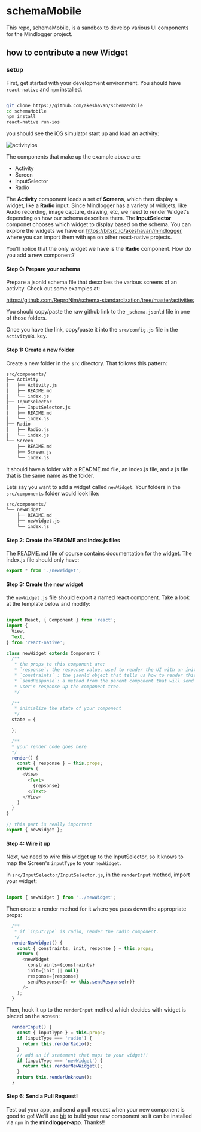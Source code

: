 # schemaMobile

This repo, schemaMobile, is a sandbox to develop various UI components for the Mindlogger project.

## how to contribute a new Widget

### setup

First, get started with your development environment.
You should have `react-native` and `npm` installed.

```bash

git clone https://github.com/akeshavan/schemaMobile
cd schemaMobile
npm install
react-native run-ios
```

you should see the iOS simulator start up and load an activity:

![activityios](./docs/images/activitiesDemi.gif)

The components that make up the example above are:

* Activity
* Screen
* InputSelector
* Radio

The **Activity** component loads a set of **Screens**, which then display a widget, like a **Radio** input.
Since Mindlogger has a variety of widgets, like Audio recording, image capture, drawing, etc, we need to
render Widget's depending on how our schema describes them. The **InputSelector** componet chooses which
widget to display based on the schema. You can explore the widgets we have on https://bitsrc.io/akeshavan/mindlogger,
where you can import them with `npm` on other react-native projects.

You'll notice that the only widget we have is the **Radio** component. How do you add a new component?

#### Step 0: Prepare your schema

Prepare a jsonld schema file that describes the various screens of an activity. Check out some examples at:

https://github.com/ReproNim/schema-standardization/tree/master/activities

You should copy/paste the raw github link to the `_schema.jsonld` file in one of those folders.

Once you have the link, copy/paste it into the `src/config.js` file in the `activityURL` key.

#### Step 1: Create a new folder

Create a new folder in the `src` directory. That follows this pattern:

```bash
src/components/
├── Activity
│   ├── Activity.js
│   ├── README.md
│   └── index.js
├── InputSelector
│   ├── InputSelector.js
│   ├── README.md
│   └── index.js
├── Radio
│   ├── Radio.js
│   └── index.js
└── Screen
    ├── README.md
    ├── Screen.js
    └── index.js
```

it should have a folder with a README.md file, an index.js file, and a js file that is the same name as the folder.

Lets say you want to add a widget called `newWidget`. Your folders in the `src/components` folder would look like:

```bash
src/components/
└── newWidget
    ├── README.md
    ├── newWidget.js
    └── index.js
```

#### Step 2: Create the README and index.js files


The README.md file of course contains documentation for the widget. The index.js file should only have:

```javascript
export * from './newWidget';
```

#### Step 3: Create the new widget

the `newWidget.js` file should export a named react component. Take a look at the template below and modify:

```javascript

import React, { Component } from 'react';
import {
  View,
  Text,
} from 'react-native';

class newWidget extends Component {
  /**
   * the props to this component are:
   * `response`: the response value, used to render the UI with an initialized value
   * `constraints` : the jsonld object that tells us how to render this widget.
   * `sendResponse`: a method from the parent component that will send the
   * user's response up the component tree.
   */

  /**
   * initialize the state of your component
   */
  state = {

  };

  /**
  * your render code goes here
  */
  render() {
    const { response } = this.props;
    return (
      <View>
        <Text>
          {repsonse}
        </Text>
      </View>
    )
  }
}

// this part is really important
export { newWidget };

```

#### Step 4: Wire it up


Next, we need to wire this widget up to the InputSelector, so it knows to map the Screen's `inputType` to your `newWidget`.

in `src/InputSelector/InputSelector.js`, in the `renderInput` method, import your widget:

```javascript

import { newWidget } from '../newWidget';

```

Then create a render method for it where you pass down the appropriate props:

```javascript
  /**
   * if `inputType` is radio, render the radio component.
   */
  renderNewWidget() {
    const { constraints, init, response } = this.props;
    return (
      <newWidget
        constraints={constraints}
        init={init || null}
        response={response}
        sendResponse={r => this.sendResponse(r)}
      />
    );
  }
```

Then, hook it up to the `renderInput` method which decides with widget is placed on the screen:

```javascript
  renderInput() {
    const { inputType } = this.props;
    if (inputType === 'radio') {
      return this.renderRadio();
    }
    // add an if statement that maps to your widget!!
    if (inputType === 'newWidget') {
      return this.renderNewWidget();
    }
    return this.renderUnknown();
  }
```

#### Step 6: Send a Pull Request!

Test out your app, and send a pull request when your new component is good to go! We'll use [bit](https://bitsrc.io/)
to build your new component so it can be installed via `npm` in the **mindlogger-app**. Thanks!!